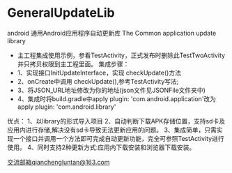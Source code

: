 # GeneralUpdateLib
android 通用Android应用程序自动更新库
The Common application update library
 * 主工程集成使用示例，参看TestActivity，正式发布时删除此TestTwoActivity并只拷贝权限到主工程里面。
 集成步骤：
 * 1、实现接口InitUpdateInterface，实现 checkUpdate()方法
 * 2、onCreate中调用 checkUpdate(),参考TestActivity写法;
 * 3、将JSON_URL地址修改为你的地址(json文件见JSONFile文件夹中)
 * 4、集成时将build.gradle中apply plugin: 'com.android.application'改为apply plugin: 'com.android.library'
 
 优点：
 1、以library的形式导入项目
 2、自动判断下载APK存储位置，支持sd卡及应用内进行存储,解决没有sd卡导致无法更新应用的问题。
 3、集成简单，只需实现一个接口并调用一个方法即可完成自动更新功能，完全可参照TestActivity进行使用。
 4、同时支持2种更新方式:应用内下载安装和浏览器下载安装。
 
 交流邮箱qianchengluntan@163.com